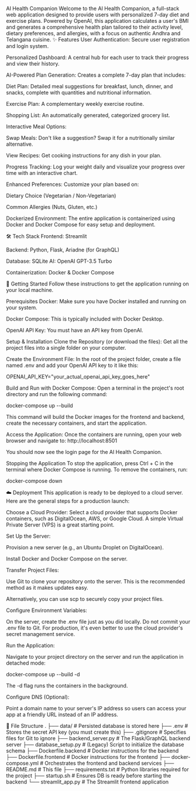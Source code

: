 AI Health Companion
Welcome to the AI Health Companion, a full-stack web application designed to provide users with personalized 7-day diet and exercise plans. Powered by OpenAI, this application calculates a user's BMI and generates a comprehensive health plan tailored to their activity level, dietary preferences, and allergies, with a focus on authentic Andhra and Telangana cuisine.
✨ Features
User Authentication: Secure user registration and login system.

Personalized Dashboard: A central hub for each user to track their progress and view their history.

AI-Powered Plan Generation: Creates a complete 7-day plan that includes:

Diet Plan: Detailed meal suggestions for breakfast, lunch, dinner, and snacks, complete with quantities and nutritional information.

Exercise Plan: A complementary weekly exercise routine.

Shopping List: An automatically generated, categorized grocery list.

Interactive Meal Options:

Swap Meals: Don't like a suggestion? Swap it for a nutritionally similar alternative.

View Recipes: Get cooking instructions for any dish in your plan.

Progress Tracking: Log your weight daily and visualize your progress over time with an interactive chart.

Enhanced Preferences: Customize your plan based on:

Dietary Choice (Vegetarian / Non-Vegetarian)

Common Allergies (Nuts, Gluten, etc.)

Dockerized Environment: The entire application is containerized using Docker and Docker Compose for easy setup and deployment.

🛠️ Tech Stack
Frontend: Streamlit

Backend: Python, Flask, Ariadne (for GraphQL)

Database: SQLite
AI: OpenAI GPT-3.5 Turbo

Containerization: Docker & Docker Compose

🚀 Getting Started
Follow these instructions to get the application running on your local machine.

Prerequisites
Docker: Make sure you have Docker installed and running on your system.

Docker Compose: This is typically included with Docker Desktop.

OpenAI API Key: You must have an API key from OpenAI.

Setup & Installation
Clone the Repository (or download the files):
Get all the project files into a single folder on your computer.

Create the Environment File:
In the root of the project folder, create a file named .env and add your OpenAI API key to it like this:

OPENAI_API_KEY="your_actual_openai_api_key_goes_here"

Build and Run with Docker Compose:
Open a terminal in the project's root directory and run the following command:

docker-compose up --build

This command will build the Docker images for the frontend and backend, create the necessary containers, and start the application.

Access the Application:
Once the containers are running, open your web browser and navigate to:
http://localhost:8501

You should now see the login page for the AI Health Companion.

Stopping the Application
To stop the application, press Ctrl + C in the terminal where Docker Compose is running. To remove the containers, run:

docker-compose down

☁️ Deployment
This application is ready to be deployed to a cloud server. Here are the general steps for a production launch:

Choose a Cloud Provider:
Select a cloud provider that supports Docker containers, such as DigitalOcean, AWS, or Google Cloud. A simple Virtual Private Server (VPS) is a great starting point.

Set Up the Server:

Provision a new server (e.g., an Ubuntu Droplet on DigitalOcean).

Install Docker and Docker Compose on the server.

Transfer Project Files:

Use Git to clone your repository onto the server. This is the recommended method as it makes updates easy.

Alternatively, you can use scp to securely copy your project files.

Configure Environment Variables:

On the server, create the .env file just as you did locally. Do not commit your .env file to Git. For production, it's even better to use the cloud provider's secret management service.

Run the Application:

Navigate to your project directory on the server and run the application in detached mode:

docker-compose up --build -d

The -d flag runs the containers in the background.

Configure DNS (Optional):

Point a domain name to your server's IP address so users can access your app at a friendly URL instead of an IP address.

📁 File Structure
.
├── data/                     # Persisted database is stored here
├── .env                      # Stores the secret API key (you must create this)
├── .gitignore                # Specifies files for Git to ignore
├── backend_server.py         # The Flask/GraphQL backend server
├── database_setup.py         # (Legacy) Script to initialize the database schema
├── Dockerfile.backend        # Docker instructions for the backend
├── Dockerfile.frontend       # Docker instructions for the frontend
├── docker-compose.yml        # Orchestrates the frontend and backend services
├── README.md                 # This file
├── requirements.txt          # Python libraries required for the project
├── startup.sh                # Ensures DB is ready before starting the backend
└── streamlit_app.py          # The Streamlit frontend application
